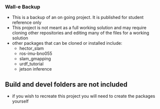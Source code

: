 ### Wall-e Backup
  - This is a backup of an on going project. It is published for student reference only
  - This project is not meant as a full working solution and may require cloning other repositories and editing many of the files for a working solution
  - other packages that can be cloned or installed include:
      - hector_slam
      - ros-imu-bno055
      - slam_gmapping
      - urdf_tutorial
      - jetson inference

## Build and devel folders are not included
- if you wish to recreate this project you will need to create the packages yourself
